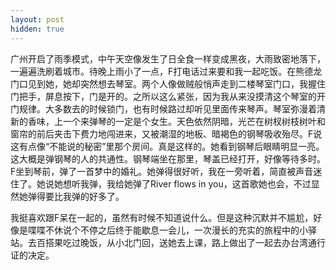 ```yaml
---
layout: post
hidden: true
---
```

广州开启了雨季模式，中午天空像发生了日全食一样变成黑夜，大雨致密地落下，一遍遍洗刷着城市。待晚上雨小了一点，F打电话过来要和我一起吃饭。在熊德龙门口见到她，她却突然想去琴室。两个人像做贼般悄声走到二楼琴室门口，我握住门把手，屏息按下，门是开的。之所以这么紧张，因为我从来没摸清这个琴室的开门规律。大多数去的时候锁门，也有时候路过却听见里面传来琴声。琴室弥漫着清新的香味，上一个来弹琴的一定是个女生。天色依然阴暗，光芒在树杈树枝树叶和窗帘的前后夹击下费力地闯进来，又被潮湿的地板、暗褐色的钢琴吸收殆尽。F说这有点像“不能说的秘密”里那个房间。真是这样的。她看到钢琴后眼睛明显一亮。这大概是弹钢琴的人的共通性。钢琴端坐在那里，琴盖已经打开，好像等待多时。F坐到琴前，弹了一首梦中的婚礼。她弹得很好听，我在一旁听着，简直被声音迷住了。她说她想听我弹，我给她弹了River flows in you，这首歌她也会，不过显然她弹得要比我弹的好多了。

我挺喜欢跟F呆在一起的，虽然有时候不知道说什么。但是这种沉默并不尴尬，好像是喋喋不休说个不停之后终于能歇息一会儿，一次漫长的充实的旅程中的小驿站。去百搭果吃过晚饭，从小北门回，送她去上课，路上做出了一起去办台湾通行证的决定。
